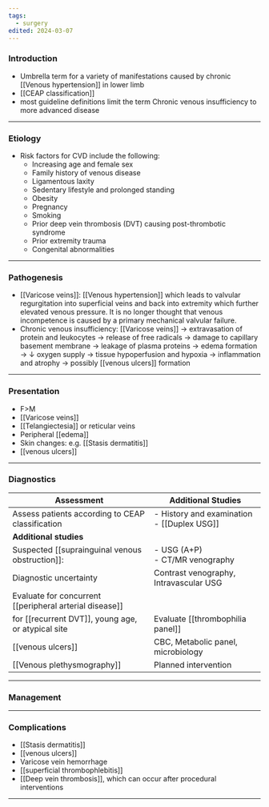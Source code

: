 ```yaml
---
tags:
  - surgery
edited: 2024-03-07
---
```

### Introduction
- Umbrella term for a variety of manifestations caused by chronic [[Venous hypertension]]  in lower limb
- [[CEAP classification]] 
- most guideline definitions limit the term Chronic venous insufficiency to more advanced disease
---
### Etiology
- Risk factors for CVD include the following:
    - Increasing age and female sex
    - Family history of venous disease
    - Ligamentous laxity
    - Sedentary lifestyle and prolonged standing
    - Obesity
    - Pregnancy
    - Smoking
    - Prior deep vein thrombosis (DVT) causing post-thrombotic syndrome
    - Prior extremity trauma
    - Congenital abnormalities


---
### Pathogenesis
- [[Varicose veins]]: [[Venous hypertension]] which leads to valvular regurgitation into superficial veins and back into extremity which further elevated venous pressure. It is no longer thought that venous incompetence is caused by a primary mechanical valvular failure.
- Chronic venous insufficiency: [[Varicose veins]] → extravasation of protein and leukocytes → release of free radicals → damage to capillary basement membrane → leakage of plasma proteins → edema formation → ↓ oxygen supply → tissue hypoperfusion and hypoxia → inflammation and atrophy → possibly [[venous ulcers]] formation

---
### Presentation
- F>M
- [[Varicose veins]]
- [[Telangiectesia]] or reticular veins
- Peripheral [[edema]]
- Skin changes: e.g. [[Stasis dermatitis]] 
- [[venous ulcers]] 
---
### Diagnostics

| Assessment                                              | Additional Studies                            |
| ------------------------------------------------------- | --------------------------------------------- |
| Assess patients according to CEAP classification        | - History and examination<br>- [[Duplex USG]] |
| **Additional studies**                                  |                                               |
| Suspected [[suprainguinal venous obstruction]]:         | - USG (A+P)<br>- CT/MR venography             |
| Diagnostic uncertainty                                  | Contrast venography, Intravascular USG        |
| Evaluate for concurrent [[peripheral arterial disease]] |                                               |
| for [[recurrent DVT]], young age, or atypical site      | Evaluate [[thrombophilia panel]]              |
| [[venous ulcers]]                                       | CBC, Metabolic panel, microbiology            |
| [[Venous plethysmography]]                              | Planned intervention                          |


---
### Management


---

### Complications
- [[Stasis dermatitis]]
- [[venous ulcers]]
- Varicose vein hemorrhage
- [[superficial thrombophlebitis]]
- [[Deep vein thrombosis]], which can occur after procedural interventions

---
